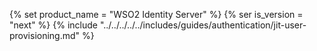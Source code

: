 {% set product_name = "WSO2 Identity Server" %}
{% ser is_version = "next" %}
{% include "../../../../../includes/guides/authentication/jit-user-provisioning.md" %}
